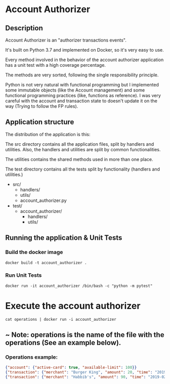 # Account Authorizer

## Description

Account Authorizer is an "authorizer transactions events".

It's built on Python 3.7 and implemented on Docker, so it's very easy to use.

Every method involved in the behavior of the account authorizer application has a unit test with a high coverage 
percentage.

The methods are very sorted, following the single responsibility principle.

Python is not very natural with functional programming but I implemented some immutable objects (like the Account
management) and some functional programming practices (like, functions as reference). I was very careful with the
account and transaction state to doesn't update it on the way (Trying to follow the FP rules).

## Application structure

The distribution of the application is this:

The src directory contains all the application files, split by handlers and utilities. Also, the handlers and utilities
are split by common functionalities.

The utilities contains the shared methods used in more than one place.

The test directory contains all the tests split by functionality (handlers and utilities.)

- src/
    - handlers/
    - utils/
    - account_authorizer.py
- test/
    - account_authorizer/
        - handlers/
        - utils/



## Running the application & Unit Tests

### Build the docker image

`docker build -t account_authorizer .`

### Run Unit Tests
`docker run -it account_authorizer /bin/bash -c "python -m pytest"`

# Execute the account authorizer
`cat operations | docker run -i account_authorizer`

~ Note: operations is the name of the file with the operations (See an example below).
---

### Operations example:
```json
{"account": {"active-card": true, "available-limit": 100}}
{"transaction": {"merchant": "Burger King", "amount": 20, "time": "2019-02-13T10:00:00.000Z"}}
{"transaction": {"merchant": "Habbib's", "amount": 90, "time": "2019-02-13T11:00:00.000Z"}}
```
